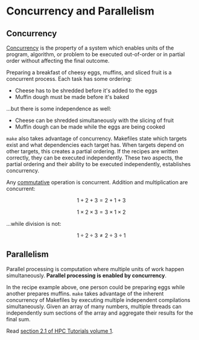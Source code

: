 ---
---

# Concurrency and Parallelism

## Concurrency

[Concurrency](https://en.wikipedia.org/wiki/Concurrency_(computer_science)) is the property of a system which enables units of the program, algorithm, or problem to be executed out-of-order or in partial order without affecting the final outcome.

Preparing a breakfast of cheesy eggs, muffins, and sliced fruit is a concurrent process. Each task has some ordering:

- Cheese has to be shredded before it's added to the eggs
- Muffin dough must be made before it's baked

...but there is some independence as well:

- Cheese can be shredded simultaneously with the slicing of fruit
- Muffin dough can be made while the eggs are being cooked

`make` also takes advantage of concurrency. Makefiles state which targets exist and what dependencies each target has. When targets depend on other targets, this creates a partial ordering. If the recipes are written correctly, they can be executed independently. These two aspects, the partial ordering and their ability to be executed independently, establishes concurrency.

Any [commutative](https://en.wikipedia.org/wiki/Commutative_property) operation is concurrent. Addition and multiplication are concurrent:

$$1 + 2 + 3 = 2 + 1 + 3$$

$$1 \times 2 \times 3 = 3 \times 1 \times 2$$

...while division is not:

$$1 \div 2 \div 3 \ne 2 \div 3 \div 1$$



## Parallelism

Parallel processing is computation where multiple units of work happen simultaneously. **Parallel processing is enabled by concurrency**.

In the recipe example above, one person could be preparing eggs while another prepares muffins. `make` takes advantage of the inherent concurrency of Makefiles by executing multiple independent compilations simultaneously. Given an array of many numbers, multiple threads can independently sum sections of the array and aggregate their results for the final sum.

Read [section 2.1 of HPC Tutorials volume 1](EijkhoutHPCTutorialsVol1.pdf#chapter.2).
